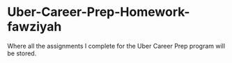 # Uber-Career-Prep-Homework-fawziyah
Where all the assignments I complete for the Uber Career Prep program will be stored.
